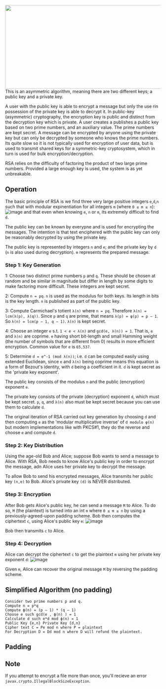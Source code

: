<img src="https://github.com/varjakw/RSA/blob/main/RSA.jpg" width="960" height="270" />
This is an asymmetric algorithm, meaning there are two different keys; a public key and a private key. 

A user with the public key is able to encrypt a message but only the use rin possession of the private key is able to decrypt it. In public-key (asymmetric) cryptography, the encryption key is public and distinct from the decryption key which is private. A user creates a publishes a public key based on two prime numbers, and an auxiliary value. The prime numbers are kept secret. A message can be encrypted by anyone using the private key but can only be decrypted by someone who knows the prime numbers. Its quite slow so it is not typically used for encryption of user data, but is used to transmit shared keys for a symmetric-key cryptosystem, which in turn is used for bulk encryption/decryption.

RSA relies on the difficulty of factoring the product of two large prime numbers. Provided a large enough key is used, the system is as yet unbreakable.

## Operation
The basic principle of RSA is we find three very large positive integers ``e``,``d``,``n`` such that with modular expinentiation for all integers ``m`` (where ``0 ≤ m ≤ n``):
![image](https://user-images.githubusercontent.com/78870995/151672651-33579def-5cf9-4ff3-a579-2afcdcb0b71e.png)
and that even when knowing ``e``, ``n`` or ``m``, its extremely difficult to find ``d``. 

The public key can be known by everypne and is used for encrypting the messages. The intention is that text enciphered with the public key can only be reasonably decrypted by using the private key.

The public key is represented by integers ``n`` and ``e``; and the private key by ``d`` (``n`` is also used during decryption). ``m`` represents the prepared message.

### Step 1: Key Generation

1: Choose two distinct prime numbers ``p`` and ``q``. These should be chosen at random and be similar in magnitude but differ in length by some digits to make factoring more difficult. These integers are kept secret.
  
2: Compute ``n = pq``. ``n`` is used as the modulus for both keys. Its length in bits is the key length. ``n`` is published as part of the public key.
  
3: Compute Carmichael's totient ``λ(n)`` where ``n = pq``. 
Therefore ``λ(n) = lcm(λ(p), λ(q))``. Since ``p`` and ``q`` are prime, that means ``λ(p) = φ(p) = p − 1``. So ``λ(n) = lcm(p − 1, q − 1)``. 
``λ(n)`` is kept secret. 
  
4: Choose an integer ``e`` s.t. ``1 < e < λ(n)`` and ``gcd(e, λ(n)) = 1``. That is, ``e`` and ``λ(n)`` are coprime. ``e`` having short bit-length and small Hamming weight (the number of symbols that are different from 0) results in more efficient encryption. Common value for ``e`` is ``65,537``.

5: Determine ``d = e^-1 (mod λ(n))``; i.e. ``d`` can be computed easily using extended Euclidean, since ``e`` and ``λ(n)`` being coprime means this equation is a form of Bezout's identity, with ``d`` being a coefficient in it. ``d`` is kept secret as the 'private key exponent'.

The public key consists of the modulus ``n`` and the public (encryption) exponent ``e``. 

The private key consists of the private (decryption) exponent ``d``, which must be kept secret. ``p``, ``q``, and ``λ(n)`` also must be kept secret because you can use them to calculate ``d``. 


The original iteration of RSA carried out key generation by choosing ``d`` and then computing ``e`` as the 'modular multiplicative inverse' of ``d modulo φ(n)`` but modern implementations like with PKCS#1, they do the reverse and choose ``e`` and compute ``d``. 
  
### Step 2: Key Distribution

Using the age-old Bob and Alice; suppose Bob wants to send a message to Alice. With RSA, Bob needs to know Alice's public key in order to encrypt the message, adn Alice uses her private key to decrypt the message.

To allow Bob to send his encrypted messages, Alice transmits her public key ``(n,e)`` to Bob. Alice's private key ``(d)`` is NEVER distributed.

### Step 3: Encryption

After Bob gets Alice's public key, he can send a message ``M`` to Alice. To do so, ``M`` (the plaintext) is turned into an int ``m`` where ``0 ≤ m ≤ n`` by using a previously-agreed-upon padding scheme. Bob then computes the ciphertext ``c``, using Alice's public key ``e``: ![image](https://user-images.githubusercontent.com/78870995/151674096-f97ae162-2bb9-499d-bd67-9b43aba81393.png)

Bob then transmits ``c`` to Alice.

### Step 4: Decryption

Alice can decrypt the ciphertext ``c`` to get the plaintext ``m`` using her private key exponent ``d``: ![image](https://user-images.githubusercontent.com/78870995/151674134-303284bc-9a5f-4ec8-805e-e3977961c928.png)

Given ``m``, Alice can recover the original message ``M`` by reversing the padding scheme.

## Simplified Algorithm (no padding)
    Consider two prime numbers p and q.
    Compute n = p*q
    Compute ϕ(n) = (p – 1) * (q – 1)
    Choose e such gcd(e , ϕ(n) ) = 1
    Calculate d such e*d mod ϕ(n) = 1
    Public Key {e,n} Private Key {d,n}
    Cipher text C = Pe mod n where P = plaintext
    For Decryption D = Dd mod n where D will refund the plaintext.
    
## Padding

## Note

If you attempt to encrypt a file more than once, you'll recieve an error ```javax.crypto.IllegalBlockSizeException```. 

